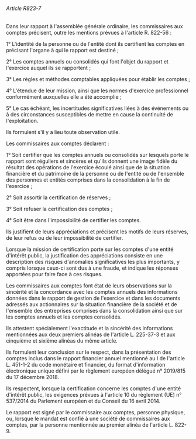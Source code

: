 ###### Article R823-7

Dans leur rapport à l'assemblée générale ordinaire, les commissaires aux comptes précisent, outre les mentions prévues à l'article R. 822-56 :

1° L'identité de la personne ou de l'entité dont ils certifient les comptes en précisant l'organe à qui le rapport est destiné ;

2° Les comptes annuels ou consolidés qui font l'objet du rapport et l'exercice auquel ils se rapportent ;

3° Les règles et méthodes comptables appliquées pour établir les comptes ;

4° L'étendue de leur mission, ainsi que les normes d'exercice professionnel conformément auxquelles elle a été accomplie ;

5° Le cas échéant, les incertitudes significatives liées à des événements ou à des circonstances susceptibles de mettre en cause la continuité de l'exploitation.

Ils formulent s'il y a lieu toute observation utile.

Les commissaires aux comptes déclarent :

1° Soit certifier que les comptes annuels ou consolidés sur lesquels porte le rapport sont réguliers et sincères et qu'ils donnent une image fidèle du résultat des opérations de l'exercice écoulé ainsi que de la situation financière et du patrimoine de la personne ou de l'entité ou de l'ensemble des personnes et entités comprises dans la consolidation à la fin de l'exercice ;

2° Soit assortir la certification de réserves ;

3° Soit refuser la certification des comptes ;

4° Soit être dans l'impossibilité de certifier les comptes.

Ils justifient de leurs appréciations et précisent les motifs de leurs réserves, de leur refus ou de leur impossibilité de certifier.

Lorsque la mission de certification porte sur les comptes d'une entité d'intérêt public, la justification des appréciations consiste en une description des risques d'anomalies significatives les plus importants, y compris lorsque ceux-ci sont dus à une fraude, et indique les réponses apportées pour faire face à ces risques.

Les commissaires aux comptes font état de leurs observations sur la sincérité et la concordance avec les comptes annuels des informations données dans le rapport de gestion de l'exercice et dans les documents adressés aux actionnaires sur la situation financière de la société et de l'ensemble des entreprises comprises dans la consolidation ainsi que sur les comptes annuels et les comptes consolidés.

Ils attestent spécialement l'exactitude et la sincérité des informations mentionnées aux deux premiers alinéas de l'article L. 225-37-3 et aux cinquième et sixième alinéas du même article.

Ils formulent leur conclusion sur le respect, dans la présentation des comptes inclus dans le rapport financier annuel mentionné au I de l'article L. 451-1-2 du code monétaire et financier, du format d'information électronique unique défini par le règlement européen délégué n° 2019/815 du 17 décembre 2018.

Ils respectent, lorsque la certification concerne les comptes d'une entité d'intérêt public, les exigences prévues à l'article 10 du règlement (UE) n° 537/2014 du Parlement européen et du Conseil du 16 avril 2014.

Le rapport est signé par le commissaire aux comptes, personne physique, ou, lorsque le mandat est confié à une société de commissaires aux comptes, par la personne mentionnée au premier alinéa de l'article L. 822-9.

